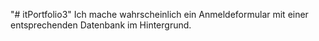 "# itPortfolio3" 
Ich mache wahrscheinlich ein Anmeldeformular mit einer entsprechenden Datenbank im Hintergrund.

